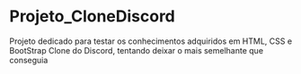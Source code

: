 # Projeto_CloneDiscord
Projeto dedicado para testar os conhecimentos adquiridos em HTML, CSS e BootStrap
Clone do Discord, tentando deixar o mais semelhante que conseguia

